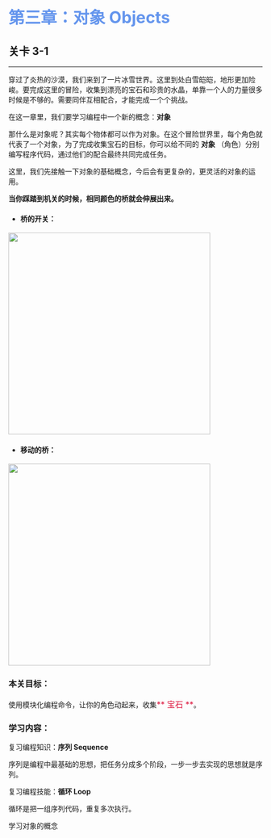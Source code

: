 # <font color=#6495ED size=6>第三章：对象 Objects</font>
## 关卡 3-1

------
穿过了炎热的沙漠，我们来到了一片冰雪世界。这里到处白雪皑皑，地形更加险峻。要完成这里的冒险，收集到漂亮的宝石和珍贵的水晶，单靠一个人的力量很多时候是不够的。需要同伴互相配合，才能完成一个个挑战。

在这一章里，我们要学习编程中一个新的概念：**对象**

那什么是对象呢？其实每个物体都可以作为对象。在这个冒险世界里，每个角色就代表了一个对象，为了完成收集宝石的目标，你可以给不同的 **对象** （角色）分别编写程序代码，通过他们的配合最终共同完成任务。

这里，我们先接触一下对象的基础概念，今后会有更复杂的，更灵活的对象的运用。

**当你踩踏到机关的时候，相同颜色的桥就会伸展出来。**

 - #### 桥的开关：
<img src="./scene/image/floor_switch.png" width = "400" alt="" align=center />
 
 - #### 移动的桥：
<img src="./scene/image/floor_open.png" width = "400" alt="" align=center />

### 本关目标：
使用模块化编程命令，让你的角色动起来，收集<font color=#DC143C size=3>** 宝石 **</font>。

### 学习内容：
复习编程知识：**序列 Sequence**

序列是编程中最基础的思想，把任务分成多个阶段，一步一步去实现的思想就是序列。

复习编程技能：**循环 Loop**

循环是把一组序列代码，重复多次执行。

学习对象的概念
